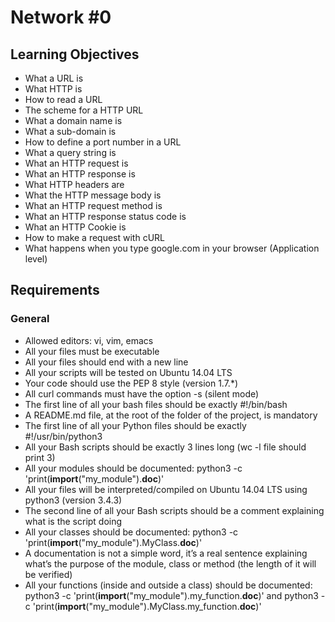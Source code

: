 # Network #0

## Learning Objectives

* What a URL is
* What HTTP is
* How to read a URL
* The scheme for a HTTP URL
* What a domain name is
* What a sub-domain is
* How to define a port number in a URL
* What a query string is
* What an HTTP request is
* What an HTTP response is
* What HTTP headers are
* What the HTTP message body is
* What an HTTP request method is
* What an HTTP response status code is
* What an HTTP Cookie is
* How to make a request with cURL
* What happens when you type google.com in your browser (Application level)

## Requirements
### General

- Allowed editors: vi, vim, emacs
- All your files must be executable
- All your files should end with a new line
- All your scripts will be tested on Ubuntu 14.04 LTS
- Your code should use the PEP 8 style (version 1.7.*)
- All curl commands must have the option -s (silent mode)
- The first line of all your bash files should be exactly #!/bin/bash
- A README.md file, at the root of the folder of the project, is mandatory
- The first line of all your Python files should be exactly #!/usr/bin/python3
- All your Bash scripts should be exactly 3 lines long (wc -l file should print 3)
- All your modules should be documented: python3 -c 'print(__import__("my_module").__doc__)'
- All your files will be interpreted/compiled on Ubuntu 14.04 LTS using python3 (version 3.4.3)
- The second line of all your Bash scripts should be a comment explaining what is the script doing
- All your classes should be documented: python3 -c 'print(__import__("my_module").MyClass.__doc__)'
- A documentation is not a simple word, it’s a real sentence explaining what’s the purpose of the module, class or method (the length of it will be verified)
- All your functions (inside and outside a class) should be documented: python3 -c 'print(__import__("my_module").my_function.__doc__)' and python3 -c 'print(__import__("my_module").MyClass.my_function.__doc__)'
